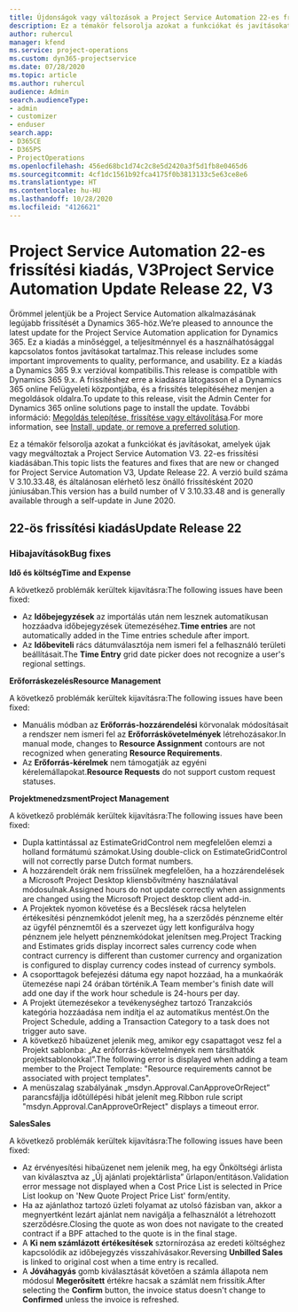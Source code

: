 ```yaml
---
title: Újdonságok vagy változások a Project Service Automation 22-es frissítési kiadásának V3 változatában
description: Ez a témakör felsorolja azokat a funkciókat és javításokat, amelyek elérhetők a Project Service Automation V3. 22-os frissítési kiadásában.
author: ruhercul
manager: kfend
ms.service: project-operations
ms.custom: dyn365-projectservice
ms.date: 07/28/2020
ms.topic: article
ms.author: ruhercul
audience: Admin
search.audienceType:
- admin
- customizer
- enduser
search.app:
- D365CE
- D365PS
- ProjectOperations
ms.openlocfilehash: 456ed68bc1d74c2c8e5d2420a3f5d1fb8e0465d6
ms.sourcegitcommit: 4cf1dc1561b92fca4175f0b3813133c5e63ce8e6
ms.translationtype: HT
ms.contentlocale: hu-HU
ms.lasthandoff: 10/28/2020
ms.locfileid: "4126621"
---
```

# <a name="project-service-automation-update-release-22-v3"></a><span data-ttu-id="03eaf-103">Project Service Automation 22-es frissítési kiadás, V3</span><span class="sxs-lookup"><span data-stu-id="03eaf-103">Project Service Automation Update Release 22, V3</span></span>

<span data-ttu-id="03eaf-104">Örömmel jelentjük be a Project Service Automation alkalmazásának legújabb frissítését a Dynamics 365-höz.</span><span class="sxs-lookup"><span data-stu-id="03eaf-104">We’re pleased to announce the latest update for the Project Service Automation application for Dynamics 365.</span></span> <span data-ttu-id="03eaf-105">Ez a kiadás a minőséggel, a teljesítménnyel és a használhatósággal kapcsolatos fontos javításokat tartalmaz.</span><span class="sxs-lookup"><span data-stu-id="03eaf-105">This release includes some important improvements to quality, performance, and usability.</span></span> <span data-ttu-id="03eaf-106">Ez a kiadás a Dynamics 365 9.x verzióval kompatibilis.</span><span class="sxs-lookup"><span data-stu-id="03eaf-106">This release is compatible with Dynamics 365 9.x.</span></span> <span data-ttu-id="03eaf-107">A frissítéshez erre a kiadásra látogasson el a Dynamics 365 online Felügyeleti központjába, és a frissítés telepítéséhez menjen a megoldások oldalra.</span><span class="sxs-lookup"><span data-stu-id="03eaf-107">To update to this release, visit the Admin Center for Dynamics 365 online solutions page to install the update.</span></span> <span data-ttu-id="03eaf-108">További információ: [Megoldás telepítése, frissítése vagy eltávolítása](https://docs.microsoft.com/power-platform/admin/install-remove-preferred-solution).</span><span class="sxs-lookup"><span data-stu-id="03eaf-108">For more information, see [Install, update, or remove a preferred solution](https://docs.microsoft.com/power-platform/admin/install-remove-preferred-solution).</span></span>

<span data-ttu-id="03eaf-109">Ez a témakör felsorolja azokat a funkciókat és javításokat, amelyek újak vagy megváltoztak a Project Service Automation V3. 22-es frissítési kiadásában.</span><span class="sxs-lookup"><span data-stu-id="03eaf-109">This topic lists the features and fixes that are new or changed for Project Service Automation V3, Update Release 22.</span></span> <span data-ttu-id="03eaf-110">A verzió build száma V 3.10.33.48, és általánosan elérhető lesz önálló frissítésként 2020 júniusában.</span><span class="sxs-lookup"><span data-stu-id="03eaf-110">This version has a build number of V 3.10.33.48 and is generally available through a self-update in June 2020.</span></span>

## <a name="update-release-22"></a><span data-ttu-id="03eaf-111">22-ös frissítési kiadás</span><span class="sxs-lookup"><span data-stu-id="03eaf-111">Update Release 22</span></span>

### <a name="bug-fixes"></a><span data-ttu-id="03eaf-112">Hibajavítások</span><span class="sxs-lookup"><span data-stu-id="03eaf-112">Bug fixes</span></span>



<span data-ttu-id="03eaf-113">**Idő és költség**</span><span class="sxs-lookup"><span data-stu-id="03eaf-113">**Time and Expense**</span></span>

<span data-ttu-id="03eaf-114">A következő problémák kerültek kijavításra:</span><span class="sxs-lookup"><span data-stu-id="03eaf-114">The following issues have been fixed:</span></span>

- <span data-ttu-id="03eaf-115">Az **Időbejegyzések** az importálás után nem lesznek automatikusan hozzáadva időbejegyzések ütemezéséhez.</span><span class="sxs-lookup"><span data-stu-id="03eaf-115">**Time entries** are not automatically added in the Time entries schedule after import.</span></span>
- <span data-ttu-id="03eaf-116">Az **Időbeviteli** rács dátumválasztója nem ismeri fel a felhasználó területi beállításait.</span><span class="sxs-lookup"><span data-stu-id="03eaf-116">The **Time Entry** grid date picker does not recognize a user's regional settings.</span></span>

<span data-ttu-id="03eaf-117">**Erőforráskezelés**</span><span class="sxs-lookup"><span data-stu-id="03eaf-117">**Resource Management**</span></span>

<span data-ttu-id="03eaf-118">A következő problémák kerültek kijavításra:</span><span class="sxs-lookup"><span data-stu-id="03eaf-118">The following issues have been fixed:</span></span>

- <span data-ttu-id="03eaf-119">Manuális módban az **Erőforrás-hozzárendelési** körvonalak módosításait a rendszer nem ismeri fel az **Erőforráskövetelmények** létrehozásakor.</span><span class="sxs-lookup"><span data-stu-id="03eaf-119">In manual mode, changes to **Resource Assignment** contours are not recognized when generating **Resource Requirements**.</span></span>
- <span data-ttu-id="03eaf-120">Az **Erőforrás-kérelmek** nem támogatják az egyéni kérelemállapokat.</span><span class="sxs-lookup"><span data-stu-id="03eaf-120">**Resource Requests** do not support custom request statuses.</span></span>

<span data-ttu-id="03eaf-121">**Projektmenedzsment**</span><span class="sxs-lookup"><span data-stu-id="03eaf-121">**Project Management**</span></span>

<span data-ttu-id="03eaf-122">A következő problémák kerültek kijavításra:</span><span class="sxs-lookup"><span data-stu-id="03eaf-122">The following issues have been fixed:</span></span>

- <span data-ttu-id="03eaf-123">Dupla kattintással az EstimateGridControl nem megfelelően elemzi a holland formátumú számokat.</span><span class="sxs-lookup"><span data-stu-id="03eaf-123">Using double-click on EstimateGridControl will not correctly parse Dutch format numbers.</span></span>
- <span data-ttu-id="03eaf-124">A hozzárendelt órák nem frissülnek megfelelően, ha a hozzárendelések a Microsoft Project Desktop kliensbővítmény használatával módosulnak.</span><span class="sxs-lookup"><span data-stu-id="03eaf-124">Assigned hours do not update correctly when assignments are changed using the Microsoft Project desktop client add-in.</span></span>
- <span data-ttu-id="03eaf-125">A Projektek nyomon követése és a Becslések rácsa helytelen értékesítési pénznemkódot jelenít meg, ha a szerződés pénzneme eltér az ügyfél pénznemtől és a szervezet úgy lett konfigurálva hogy pénznem jele helyett pénznemkódokat jelenítsen meg.</span><span class="sxs-lookup"><span data-stu-id="03eaf-125">Project Tracking and Estimates grids display incorrect sales currency code when contract currency is different than customer currency and organization is configured to display currency codes instead of currency symbols.</span></span>
- <span data-ttu-id="03eaf-126">A csoporttagok befejezési dátuma egy napot hozzáad, ha a munkaórák ütemezése napi 24 órában történik.</span><span class="sxs-lookup"><span data-stu-id="03eaf-126">A Team member's finish date will add one day if the work hour schedule is 24-hours per day.</span></span>
- <span data-ttu-id="03eaf-127">A Projekt ütemezésekor a tevékenységhez tartozó Tranzakciós kategória hozzáadása nem indítja el az automatikus mentést.</span><span class="sxs-lookup"><span data-stu-id="03eaf-127">On the Project Schedule, adding a Transaction Category to a task does not trigger auto save.</span></span>
- <span data-ttu-id="03eaf-128">A következő hibaüzenet jelenik meg, amikor egy csapattagot vesz fel a Projekt sablonba: „Az erőforrás-követelmények nem társíthatók projektsablonokkal”.</span><span class="sxs-lookup"><span data-stu-id="03eaf-128">The following error is displayed when adding a team member to the Project Template: "Resource requirements cannot be associated with project templates".</span></span> 
- <span data-ttu-id="03eaf-129">A menüszalag szabályának „msdyn.Approval.CanApproveOrReject” parancsfájlja időtúllépési hibát jelenít meg.</span><span class="sxs-lookup"><span data-stu-id="03eaf-129">Ribbon rule script "msdyn.Approval.CanApproveOrReject" displays a timeout error.</span></span>

<span data-ttu-id="03eaf-130">**Sales**</span><span class="sxs-lookup"><span data-stu-id="03eaf-130">**Sales**</span></span>

<span data-ttu-id="03eaf-131">A következő problémák kerültek kijavításra:</span><span class="sxs-lookup"><span data-stu-id="03eaf-131">The following issues have been fixed:</span></span>

- <span data-ttu-id="03eaf-132">Az érvényesítési hibaüzenet nem jelenik meg, ha egy Önköltségi árlista van kiválasztva az „Új ajánlati projektárlista” űrlapon/entitáson.</span><span class="sxs-lookup"><span data-stu-id="03eaf-132">Validation error message not displayed when a Cost Price List is selected in Price List lookup on 'New Quote Project Price List' form/entity.</span></span>
- <span data-ttu-id="03eaf-133">Ha az ajánlathoz tartozó üzleti folyamat az utolsó fázisban van, akkor a megnyertként lezárt ajánlat nem navigálja a felhasználót a létrehozott szerződésre.</span><span class="sxs-lookup"><span data-stu-id="03eaf-133">Closing the quote as won does not navigate to the created contract if a BPF attached to the quote is in the final stage.</span></span>
- <span data-ttu-id="03eaf-134">A **Ki nem számlázott értékesítések** sztornírozása az eredeti költséghez kapcsolódik az időbejegyzés visszahívásakor.</span><span class="sxs-lookup"><span data-stu-id="03eaf-134">Reversing **Unbilled Sales** is linked to original cost when a time entry is recalled.</span></span>
- <span data-ttu-id="03eaf-135">A **Jóváhagyás** gomb kiválasztását követően a számla állapota nem módosul **Megerősített** értékre hacsak a számlát nem frissítik.</span><span class="sxs-lookup"><span data-stu-id="03eaf-135">After selecting the **Confirm** button, the invoice status doesn't change to **Confirmed** unless the invoice is refreshed.</span></span>
